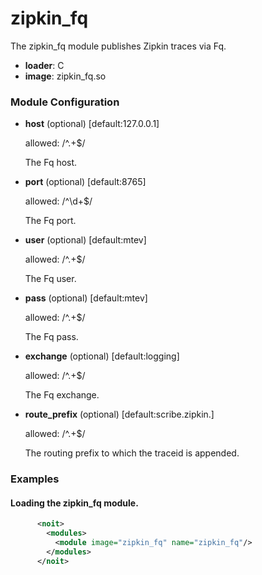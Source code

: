 

# zipkin_fq

The zipkin_fq module publishes Zipkin traces via Fq.


  * **loader**: C
  * **image**: zipkin_fq.so

### Module Configuration

    
 * **host** (optional)  [default:127.0.0.1]

   allowed: /^.+$/

   The Fq host.

 * **port** (optional)  [default:8765]

   allowed: /^\d+$/

   The Fq port.

 * **user** (optional)  [default:mtev]

   allowed: /^.+$/

   The Fq user.

 * **pass** (optional)  [default:mtev]

   allowed: /^.+$/

   The Fq pass.

 * **exchange** (optional)  [default:logging]

   allowed: /^.+$/

   The Fq exchange.

 * **route_prefix** (optional)  [default:scribe.zipkin.]

   allowed: /^.+$/

   The routing prefix to which the traceid is appended.

### Examples

#### Loading the zipkin_fq module.

```xml
      <noit>
        <modules>
          <module image="zipkin_fq" name="zipkin_fq"/>
        </modules>
      </noit>
    
```

